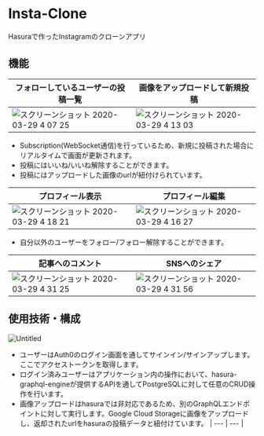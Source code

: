 # Insta-Clone
Hasuraで作ったInstagramのクローンアプリ

## 機能

| フォローしているユーザーの投稿一覧 | 画像をアップロードして新規投稿 |
| --- | --- |
| ![スクリーンショット 2020-03-29 4 07 25](https://user-images.githubusercontent.com/46975885/77831531-11adc500-7173-11ea-9807-d44642834604.png) | ![スクリーンショット 2020-03-29 4 13 03](https://user-images.githubusercontent.com/46975885/77831617-9c8ebf80-7173-11ea-926c-727e413b3d25.png) |

- Subscription(WebSocket通信)を行っているため、新規に投稿された場合にリアルタイムで画面が更新されます。
- 投稿にはいいね/いいね解除することができます。
- 投稿にはアップロードした画像のurlが紐付けられています。


| プロフィール表示 | プロフィール編集 |
| --- | --- |
| ![スクリーンショット 2020-03-29 4 18 21](https://user-images.githubusercontent.com/46975885/77831757-5a19b280-7174-11ea-9927-21addf523a35.png) | ![スクリーンショット 2020-03-29 4 16 27](https://user-images.githubusercontent.com/46975885/77831707-158e1700-7174-11ea-8616-333847708468.png) |

- 自分以外のユーザーをフォロー/フォロー解除することができます。

| 記事へのコメント | SNSへのシェア |
| --- | --- |
| ![スクリーンショット 2020-03-29 4 31 25](https://user-images.githubusercontent.com/46975885/77832035-5a1ab200-7176-11ea-99b2-9b5045a5cb63.png) | ![スクリーンショット 2020-03-29 4 31 56](https://user-images.githubusercontent.com/46975885/77832068-a108a780-7176-11ea-97cc-6d3f62c334ea.png) |

## 使用技術・構成
![Untitled](https://user-images.githubusercontent.com/46975885/77831445-8d5b4200-7172-11ea-9f0c-5e2d2462266d.png)

- ユーザーはAuth0のログイン画面を通してサインイン/サインアップします。ここでアクセストークンを取得します。
- ログイン済みユーザーはアプリケーション内の操作において、hasura-graphql-engineが提供するAPIを通してPostgreSQLに対して任意のCRUD操作を行います。
- 画像アップロードはhasuraでは非対応であるため、別のGraphQLエンドポイントに対して実行します。Google Cloud Storageに画像をアップロードし、返却されたurlをhasuraの投稿データと紐付けています。
| --- | --- |

